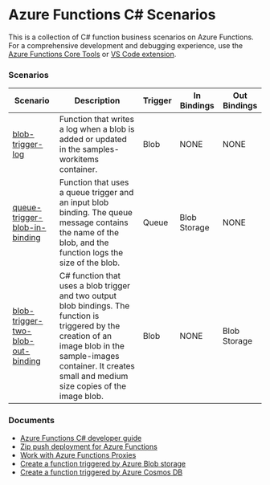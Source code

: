 # Azure Functions C# Scenarios

This is a collection of C# function business scenarios on Azure Functions. For a comprehensive development and debugging experience, use the [Azure Functions Core Tools](https://docs.microsoft.com/en-us/azure/azure-functions/functions-create-first-function-python) or [VS Code extension](https://code.visualstudio.com/tutorials/functions-extension/getting-started).


### Scenarios
| Scenario | Description | Trigger | In Bindings | Out Bindings
| ------------- | ------------- | ------------- | ----------- | ----------- |
| [blob-trigger-log](functions/blob-trigger-log) | Function that writes a log when a blob is added or updated in the samples-workitems container. | Blob | NONE | NONE |
| [queue-trigger-blob-in-binding](functions/queue-trigger-blob-in-binding) | Function that uses a queue trigger and an input blob binding. The queue message contains the name of the blob, and the function logs the size of the blob. | Queue | Blob Storage | NONE |
| [blob-trigger-two-blob-out-binding](functions/blob-trigger-two-blob-out-binding) |  C# function that uses a blob trigger and two output blob bindings. The function is triggered by the creation of an image blob in the sample-images container. It creates small and medium size copies of the image blob. | Blob | NONE | Blob Storage |

### Documents
* [Azure Functions C# developer guide](https://docs.microsoft.com/en-us/azure/azure-functions/functions-dotnet-class-library)
* [Zip push deployment for Azure Functions](https://docs.microsoft.com/en-us/azure/azure-functions/deployment-zip-push)
* [Work with Azure Functions Proxies](https://docs.microsoft.com/en-us/azure/azure-functions/functions-proxies)
* [Create a function triggered by Azure Blob storage](https://docs.microsoft.com/en-us/azure/azure-functions/functions-create-storage-blob-triggered-function)
* [Create a function triggered by Azure Cosmos DB](https://docs.microsoft.com/en-us/azure/azure-functions/functions-create-cosmos-db-triggered-function)
